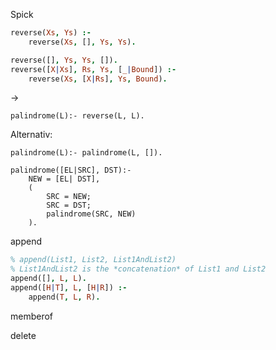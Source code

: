 Spick
```prolog
reverse(Xs, Ys) :-
	reverse(Xs, [], Ys, Ys).

reverse([], Ys, Ys, []).
reverse([X|Xs], Rs, Ys, [_|Bound]) :-
	reverse(Xs, [X|Rs], Ys, Bound).

```
->
```
palindrome(L):- reverse(L, L).    
```
Alternativ:
```
palindrome(L):- palindrome(L, []).

palindrome([EL|SRC], DST):-
    NEW = [EL| DST],
    (
    	SRC = NEW;
    	SRC = DST;
    	palindrome(SRC, NEW)
    ).
```


append
```prolog
% append(List1, List2, List1AndList2)
% List1AndList2 is the *concatenation* of List1 and List2
append([], L, L).
append([H|T], L, [H|R]) :-
	append(T, L, R).

```
memberof

delete
